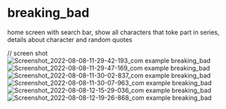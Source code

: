 # breaking_bad

home screen with search bar, show all characters that toke part in series, details about character and random quotes


// screen shot
![Screenshot_2022-08-08-11-29-42-193_com example breaking_bad](https://user-images.githubusercontent.com/51926444/183385148-d48d83db-24f4-40fe-b542-946b597e16f2.jpg)
![Screenshot_2022-08-08-11-29-47-169_com example breaking_bad](https://user-images.githubusercontent.com/51926444/183385162-68c89aa4-caa7-4581-a98e-d710e0e352fe.jpg)
![Screenshot_2022-08-08-11-30-02-837_com example breaking_bad](https://user-images.githubusercontent.com/51926444/183385166-dc1f948d-a198-4dbd-8da3-318973a02e22.jpg)
![Screenshot_2022-08-08-11-30-07-963_com example breaking_bad](https://user-images.githubusercontent.com/51926444/183385174-0c6505fa-1a05-4544-93a3-b2c081e04f8b.jpg)
![Screenshot_2022-08-08-12-15-29-036_com example breaking_bad](https://user-images.githubusercontent.com/51926444/183385176-490c9833-7d74-41dd-af87-f753d3a9c40d.jpg)
![Screenshot_2022-08-08-12-19-26-868_com example breaking_bad](https://user-images.githubusercontent.com/51926444/183385180-74c6d7fb-db1f-4db6-921e-4508ae78537d.jpg)
